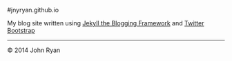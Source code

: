 #jnyryan.github.io

My blog site written using [Jekyll the Blogging Framework](http://jekyllrb.com/) and [Twitter Bootstrap](http://twitter.github.com/bootstrap)

---

&copy; 2014 John Ryan
